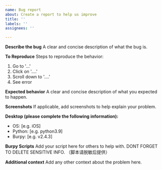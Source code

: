 ```yaml
---
name: Bug report
about: Create a report to help us improve
title: ''
labels: ''
assignees: ''

---
```


**Describe the bug**
A clear and concise description of what the bug is.

**To Reproduce**
Steps to reproduce the behavior:
1. Go to '...'
2. Click on '....'
3. Scroll down to '....'
4. See error

**Expected behavior**
A clear and concise description of what you expected to happen.

**Screenshots**
If applicable, add screenshots to help explain your problem.

**Desktop (please complete the following information):**
 - OS: [e.g. iOS]
 - Python: [e.g. python3.9]
 - Burpy: [e.g. v2.4.3]

**Burpy Scripts**
Add your script here for others to help with. DONT FORGET TO DELETE SENSITIVE INFO. 
（脚本请脱敏后提供）

**Additional context**
Add any other context about the problem here.
